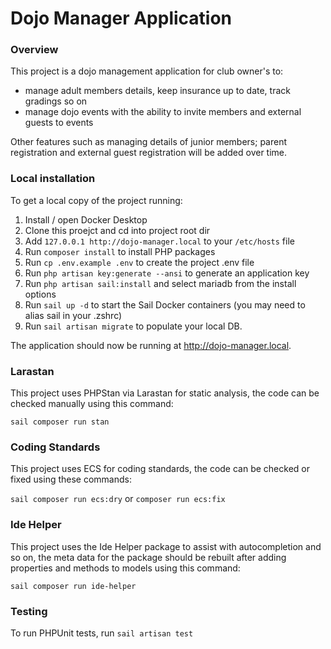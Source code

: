# Dojo Manager Application

### Overview

This project is a dojo management application for club owner's to:

- manage adult members details, keep insurance up to date, track gradings so on
- manage dojo events with the ability to invite members and external guests to events

Other features such as managing details of junior members; parent registration and external guest registration will be added over time.

### Local installation

To get a local copy of the project running:

1. Install / open Docker Desktop
2. Clone this proejct and cd into project root dir
3. Add ``127.0.0.1 http://dojo-manager.local`` to your ``/etc/hosts`` file
4. Run ``composer install`` to install PHP packages
5. Run ``cp .env.example .env`` to create the project .env file
6. Run ``php artisan key:generate --ansi`` to generate an application key
7. Run ``php artisan sail:install`` and select mariadb from the install options
8. Run ``sail up -d`` to start the Sail Docker containers (you may need to alias sail in your .zshrc)
9. Run ``sail artisan migrate`` to populate your local DB. 

The application should now be running at http://dojo-manager.local. 

### Larastan

This project uses PHPStan via Larastan for static analysis, the code can be checked manually using this command:

``sail composer run stan``

### Coding Standards

This project uses ECS for coding standards, the code can be checked or fixed using these commands:

``sail composer run ecs:dry`` or ``composer run ecs:fix``

### Ide Helper

This project uses the Ide Helper package to assist with autocompletion and so on, the meta data for the package should be rebuilt after adding properties and methods to models using this command:

``sail composer run ide-helper``

### Testing

To run PHPUnit tests, run ``sail artisan test``